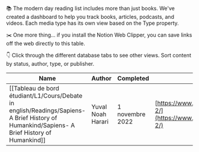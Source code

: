 📚 The modern day reading list includes more than just books. We've created a dashboard to help you track books, articles, podcasts, and videos. Each media type has its own view based on the Type property. 

✂️ One more thing... if you install the Notion Web Clipper, you can save links off the web directly to this table.

👇 Click through the different database tabs to see other views. Sort content by status, author, type, or publisher.

|Name|Author|Completed|Link|Score|Status|Type|
|---|---|---|---|---|---|---|
|[[Tableau de bord étudiant/L1/Cours/Debate in english/Readings/Sapiens- A Brief History of Humankind/Sapiens- A Brief History of Humankind]]|Yuval Noah Harari|1 novembre 2022|[https://www.ynharari.com/book/sapiens-2/](https://www.ynharari.com/book/sapiens-2/)|⭐️⭐️⭐️⭐️|Done|Book|